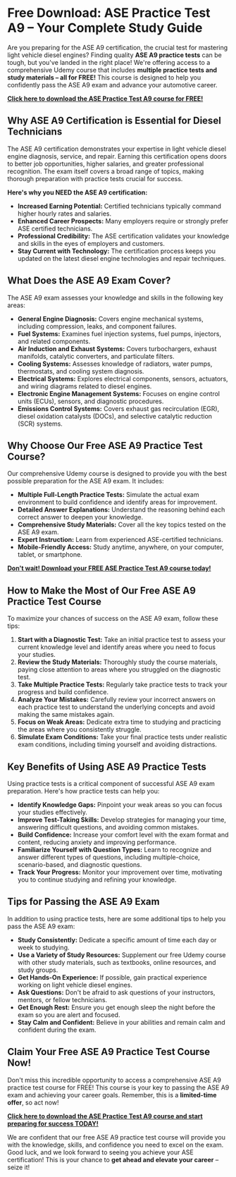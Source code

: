 # Free Download: ASE Practice Test A9 – Your Complete Study Guide

Are you preparing for the ASE A9 certification, the crucial test for mastering light vehicle diesel engines? Finding quality **ASE A9 practice tests** can be tough, but you've landed in the right place! We're offering access to a comprehensive Udemy course that includes **multiple practice tests and study materials – all for FREE!** This course is designed to help you confidently pass the ASE A9 exam and advance your automotive career.

[**Click here to download the ASE Practice Test A9 course for FREE!**](https://udemywork.com/ase-practice-test-a9)

## Why ASE A9 Certification is Essential for Diesel Technicians

The ASE A9 certification demonstrates your expertise in light vehicle diesel engine diagnosis, service, and repair. Earning this certification opens doors to better job opportunities, higher salaries, and greater professional recognition. The exam itself covers a broad range of topics, making thorough preparation with practice tests crucial for success.

**Here's why you NEED the ASE A9 certification:**

*   **Increased Earning Potential:** Certified technicians typically command higher hourly rates and salaries.
*   **Enhanced Career Prospects:** Many employers require or strongly prefer ASE certified technicians.
*   **Professional Credibility:** The ASE certification validates your knowledge and skills in the eyes of employers and customers.
*   **Stay Current with Technology:** The certification process keeps you updated on the latest diesel engine technologies and repair techniques.

## What Does the ASE A9 Exam Cover?

The ASE A9 exam assesses your knowledge and skills in the following key areas:

*   **General Engine Diagnosis:** Covers engine mechanical systems, including compression, leaks, and component failures.
*   **Fuel Systems:** Examines fuel injection systems, fuel pumps, injectors, and related components.
*   **Air Induction and Exhaust Systems:** Covers turbochargers, exhaust manifolds, catalytic converters, and particulate filters.
*   **Cooling Systems:** Assesses knowledge of radiators, water pumps, thermostats, and cooling system diagnosis.
*   **Electrical Systems:** Explores electrical components, sensors, actuators, and wiring diagrams related to diesel engines.
*   **Electronic Engine Management Systems:** Focuses on engine control units (ECUs), sensors, and diagnostic procedures.
*   **Emissions Control Systems:** Covers exhaust gas recirculation (EGR), diesel oxidation catalysts (DOCs), and selective catalytic reduction (SCR) systems.

## Why Choose Our Free ASE A9 Practice Test Course?

Our comprehensive Udemy course is designed to provide you with the best possible preparation for the ASE A9 exam. It includes:

*   **Multiple Full-Length Practice Tests:** Simulate the actual exam environment to build confidence and identify areas for improvement.
*   **Detailed Answer Explanations:** Understand the reasoning behind each correct answer to deepen your knowledge.
*   **Comprehensive Study Materials:** Cover all the key topics tested on the ASE A9 exam.
*   **Expert Instruction:** Learn from experienced ASE-certified technicians.
*   **Mobile-Friendly Access:** Study anytime, anywhere, on your computer, tablet, or smartphone.

[**Don't wait! Download your FREE ASE Practice Test A9 course today!**](https://udemywork.com/ase-practice-test-a9)

## How to Make the Most of Our Free ASE A9 Practice Test Course

To maximize your chances of success on the ASE A9 exam, follow these tips:

1.  **Start with a Diagnostic Test:** Take an initial practice test to assess your current knowledge level and identify areas where you need to focus your studies.
2.  **Review the Study Materials:** Thoroughly study the course materials, paying close attention to areas where you struggled on the diagnostic test.
3.  **Take Multiple Practice Tests:** Regularly take practice tests to track your progress and build confidence.
4.  **Analyze Your Mistakes:** Carefully review your incorrect answers on each practice test to understand the underlying concepts and avoid making the same mistakes again.
5.  **Focus on Weak Areas:** Dedicate extra time to studying and practicing the areas where you consistently struggle.
6.  **Simulate Exam Conditions:** Take your final practice tests under realistic exam conditions, including timing yourself and avoiding distractions.

## Key Benefits of Using ASE A9 Practice Tests

Using practice tests is a critical component of successful ASE A9 exam preparation. Here's how practice tests can help you:

*   **Identify Knowledge Gaps:** Pinpoint your weak areas so you can focus your studies effectively.
*   **Improve Test-Taking Skills:** Develop strategies for managing your time, answering difficult questions, and avoiding common mistakes.
*   **Build Confidence:** Increase your comfort level with the exam format and content, reducing anxiety and improving performance.
*   **Familiarize Yourself with Question Types:** Learn to recognize and answer different types of questions, including multiple-choice, scenario-based, and diagnostic questions.
*   **Track Your Progress:** Monitor your improvement over time, motivating you to continue studying and refining your knowledge.

## Tips for Passing the ASE A9 Exam

In addition to using practice tests, here are some additional tips to help you pass the ASE A9 exam:

*   **Study Consistently:** Dedicate a specific amount of time each day or week to studying.
*   **Use a Variety of Study Resources:** Supplement our free Udemy course with other study materials, such as textbooks, online resources, and study groups.
*   **Get Hands-On Experience:** If possible, gain practical experience working on light vehicle diesel engines.
*   **Ask Questions:** Don't be afraid to ask questions of your instructors, mentors, or fellow technicians.
*   **Get Enough Rest:** Ensure you get enough sleep the night before the exam so you are alert and focused.
*   **Stay Calm and Confident:** Believe in your abilities and remain calm and confident during the exam.

## Claim Your Free ASE A9 Practice Test Course Now!

Don't miss this incredible opportunity to access a comprehensive ASE A9 practice test course for FREE! This course is your key to passing the ASE A9 exam and achieving your career goals. Remember, this is a **limited-time offer**, so act now!

[**Click here to download the ASE Practice Test A9 course and start preparing for success TODAY!**](https://udemywork.com/ase-practice-test-a9)

We are confident that our free ASE A9 practice test course will provide you with the knowledge, skills, and confidence you need to excel on the exam. Good luck, and we look forward to seeing you achieve your ASE certification! This is your chance to **get ahead and elevate your career** – seize it!
